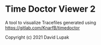# Time Doctor Viewer 2
A tool to visualize Tracefiles generated using https://gitlab.com/KnarfB/timedoctor

Copyright (c) 2021 David Lupak

